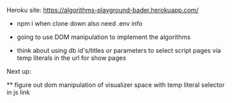 Heroku site: https://algorithms-playground-bader.herokuapp.com/

- npm i when clone down also need .env info

- going to use DOM manipulation to implement the algorithms

- think about using db id's/titles or parameters to select script pages via temp literals in the url for show pages

Next up:

** figure out dom manipulation of visualizer space with temp literal selector in js link





